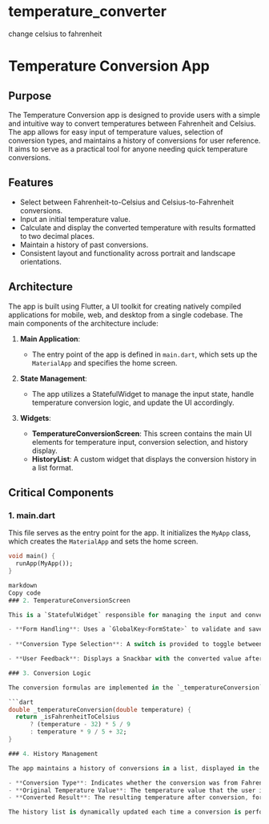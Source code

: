 # temperature_converter
change celsius to fahrenheit

# Temperature Conversion App

## Purpose

The Temperature Conversion app is designed to provide users with a simple and intuitive way to convert temperatures between Fahrenheit and Celsius. The app allows for easy input of temperature values, selection of conversion types, and maintains a history of conversions for user reference. It aims to serve as a practical tool for anyone needing quick temperature conversions.

## Features

- Select between Fahrenheit-to-Celsius and Celsius-to-Fahrenheit conversions.
- Input an initial temperature value.
- Calculate and display the converted temperature with results formatted to two decimal places.
- Maintain a history of past conversions.
- Consistent layout and functionality across portrait and landscape orientations.

## Architecture

The app is built using Flutter, a UI toolkit for creating natively compiled applications for mobile, web, and desktop from a single codebase. The main components of the architecture include:

1. **Main Application**:
   - The entry point of the app is defined in `main.dart`, which sets up the `MaterialApp` and specifies the home screen.

2. **State Management**:
   - The app utilizes a StatefulWidget to manage the input state, handle temperature conversion logic, and update the UI accordingly.

3. **Widgets**:
   - **TemperatureConversionScreen**: This screen contains the main UI elements for temperature input, conversion selection, and history display.
   - **HistoryList**: A custom widget that displays the conversion history in a list format.

## Critical Components

### 1. main.dart

This file serves as the entry point for the app. It initializes the `MyApp` class, which creates the `MaterialApp` and sets the home screen.

```dart
void main() {
  runApp(MyApp());
}

markdown
Copy code
### 2. TemperatureConversionScreen

This is a `StatefulWidget` responsible for managing the input and conversion logic. It includes:

- **Form Handling**: Uses a `GlobalKey<FormState>` to validate and save user input. This ensures that the user inputs a valid temperature value before performing the conversion.
  
- **Conversion Type Selection**: A switch is provided to toggle between Fahrenheit-to-Celsius and Celsius-to-Fahrenheit conversions, ensuring that only one conversion type is selected at any given time.

- **User Feedback**: Displays a Snackbar with the converted value after the conversion is performed.

### 3. Conversion Logic

The conversion formulas are implemented in the `_temperatureConversion` method, which handles the actual calculation based on the selected conversion type:

```dart
double _temperatureConversion(double temperature) {
  return _isFahrenheitToCelsius
      ? (temperature - 32) * 5 / 9
      : temperature * 9 / 5 + 32;
}

### 4. History Management

The app maintains a history of conversions in a list, displayed in the `HistoryList` widget. Each entry includes:

- **Conversion Type**: Indicates whether the conversion was from Fahrenheit to Celsius or from Celsius to Fahrenheit (e.g., "F to C" or "C to F").
- **Original Temperature Value**: The temperature value that the user inputted.
- **Converted Result**: The resulting temperature after conversion, formatted to two decimal places.

The history list is dynamically updated each time a conversion is performed. This allows users to easily reference their previous calculations and enhances the overall usability of the app. The `HistoryList` widget uses a `ListView` to present the history in a clean and organized manner, making it straightforward for users to track their conversion history.
